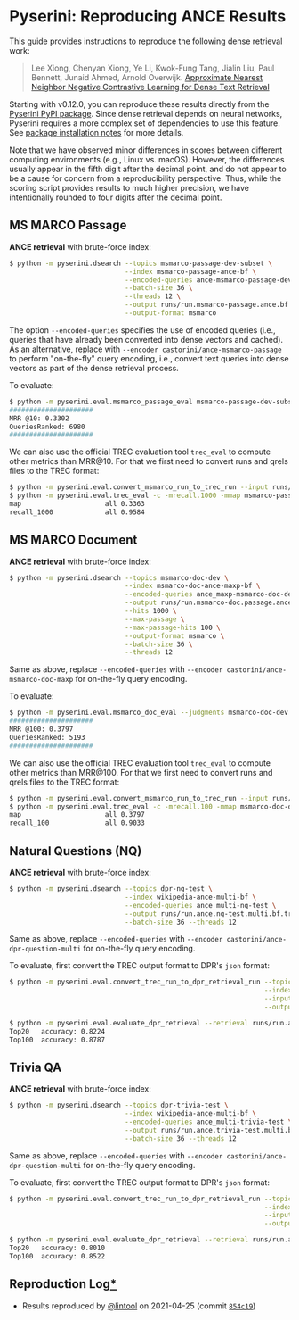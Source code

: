# Pyserini: Reproducing ANCE Results

This guide provides instructions to reproduce the following dense retrieval work:

> Lee Xiong, Chenyan Xiong, Ye Li, Kwok-Fung Tang, Jialin Liu, Paul Bennett, Junaid Ahmed, Arnold Overwijk. [Approximate Nearest Neighbor Negative Contrastive Learning for Dense Text Retrieval](https://arxiv.org/pdf/2007.00808.pdf)

Starting with v0.12.0, you can reproduce these results directly from the [Pyserini PyPI package](https://pypi.org/project/pyserini/).
Since dense retrieval depends on neural networks, Pyserini requires a more complex set of dependencies to use this feature.
See [package installation notes](../README.md#package-installation) for more details.

Note that we have observed minor differences in scores between different computing environments (e.g., Linux vs. macOS).
However, the differences usually appear in the fifth digit after the decimal point, and do not appear to be a cause for concern from a reproducibility perspective.
Thus, while the scoring script provides results to much higher precision, we have intentionally rounded to four digits after the decimal point.

## MS MARCO Passage

**ANCE retrieval** with brute-force index:
```bash
$ python -m pyserini.dsearch --topics msmarco-passage-dev-subset \
                             --index msmarco-passage-ance-bf \
                             --encoded-queries ance-msmarco-passage-dev-subset \
                             --batch-size 36 \
                             --threads 12 \
                             --output runs/run.msmarco-passage.ance.bf.tsv \
                             --output-format msmarco
```

The option `--encoded-queries` specifies the use of encoded queries (i.e., queries that have already been converted into dense vectors and cached).
As an alternative, replace with `--encoder castorini/ance-msmarco-passage` to perform "on-the-fly" query encoding, i.e., convert text queries into dense vectors as part of the dense retrieval process.

To evaluate:

```bash
$ python -m pyserini.eval.msmarco_passage_eval msmarco-passage-dev-subset runs/run.msmarco-passage.ance.bf.tsv
#####################
MRR @10: 0.3302
QueriesRanked: 6980
#####################
```

We can also use the official TREC evaluation tool `trec_eval` to compute other metrics than MRR@10. 
For that we first need to convert runs and qrels files to the TREC format:

```bash
$ python -m pyserini.eval.convert_msmarco_run_to_trec_run --input runs/run.msmarco-passage.ance.bf.tsv --output runs/run.msmarco-passage.ance.bf.trec
$ python -m pyserini.eval.trec_eval -c -mrecall.1000 -mmap msmarco-passage-dev-subset runs/run.msmarco-passage.ance.bf.trec
map                   	all	0.3363
recall_1000           	all	0.9584
```

## MS MARCO Document

**ANCE retrieval** with brute-force index:
```bash
$ python -m pyserini.dsearch --topics msmarco-doc-dev \
                             --index msmarco-doc-ance-maxp-bf \
                             --encoded-queries ance_maxp-msmarco-doc-dev \
                             --output runs/run.msmarco-doc.passage.ance-maxp.txt \
                             --hits 1000 \
                             --max-passage \
                             --max-passage-hits 100 \
                             --output-format msmarco \
                             --batch-size 36 \
                             --threads 12
```

Same as above, replace `--encoded-queries` with `--encoder castorini/ance-msmarco-doc-maxp` for on-the-fly query encoding.

To evaluate:

```bash
$ python -m pyserini.eval.msmarco_doc_eval --judgments msmarco-doc-dev --run runs/run.msmarco-doc.passage.ance-maxp.txt
#####################
MRR @100: 0.3797
QueriesRanked: 5193
#####################
```

We can also use the official TREC evaluation tool `trec_eval` to compute other metrics than MRR@100. 
For that we first need to convert runs and qrels files to the TREC format:

```bash
$ python -m pyserini.eval.convert_msmarco_run_to_trec_run --input runs/run.msmarco-doc.passage.ance-maxp.txt --output runs/run.msmarco-doc.passage.ance-maxp.trec
$ python -m pyserini.eval.trec_eval -c -mrecall.100 -mmap msmarco-doc-dev runs/run.msmarco-doc.passage.ance-maxp.trec
map                   	all	0.3797
recall_100            	all	0.9033
```

## Natural Questions (NQ)

**ANCE retrieval** with brute-force index:

```bash
$ python -m pyserini.dsearch --topics dpr-nq-test \
                             --index wikipedia-ance-multi-bf \
                             --encoded-queries ance_multi-nq-test \
                             --output runs/run.ance.nq-test.multi.bf.trec \
                             --batch-size 36 --threads 12
```

Same as above, replace `--encoded-queries` with `--encoder castorini/ance-dpr-question-multi` for on-the-fly query encoding.

To evaluate, first convert the TREC output format to DPR's `json` format:

```bash
$ python -m pyserini.eval.convert_trec_run_to_dpr_retrieval_run --topics dpr-nq-test \
                                                                --index wikipedia-dpr \
                                                                --input runs/run.ance.nq-test.multi.bf.trec \
                                                                --output runs/run.ance.nq-test.multi.bf.json

$ python -m pyserini.eval.evaluate_dpr_retrieval --retrieval runs/run.ance.nq-test.multi.bf.json --topk 20 100
Top20	accuracy: 0.8224
Top100	accuracy: 0.8787
```

## Trivia QA

**ANCE retrieval** with brute-force index:

```bash
$ python -m pyserini.dsearch --topics dpr-trivia-test \
                             --index wikipedia-ance-multi-bf \
                             --encoded-queries ance_multi-trivia-test \
                             --output runs/run.ance.trivia-test.multi.bf.trec \
                             --batch-size 36 --threads 12
```

Same as above, replace `--encoded-queries` with `--encoder castorini/ance-dpr-question-multi` for on-the-fly query encoding.

To evaluate, first convert the TREC output format to DPR's `json` format:

```bash
$ python -m pyserini.eval.convert_trec_run_to_dpr_retrieval_run --topics dpr-trivia-test \
                                                                --index wikipedia-dpr \
                                                                --input runs/run.ance.trivia-test.multi.bf.trec \
                                                                --output runs/run.ance.trivia-test.multi.bf.json

$ python -m pyserini.eval.evaluate_dpr_retrieval --retrieval runs/run.ance.trivia-test.multi.bf.json --topk 20 100
Top20	accuracy: 0.8010
Top100	accuracy: 0.8522
```

## Reproduction Log[*](reproducibility.md)

+ Results reproduced by [@lintool](https://github.com/lintool) on 2021-04-25 (commit [`854c19`](https://github.com/castorini/pyserini/commit/854c1930ba00819245c0a9fbcf2090ce14db4db0))
